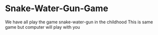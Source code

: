 # Snake-Water-Gun-Game
We have all play the game snake-water-gun in the childhood
This is same game but computer will play with you
